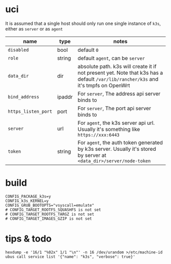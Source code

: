 # uci

It is assumed that a single host should only run one single instance of `k3s`, either as `server` or as `agent`

| name                  | type      |  notes                                                                                                                               |
| ----                  | ----      |  -----                                                                                                                               |
| `disabled`            | bool      | default `0`                                                                                                                          |
| `role`                | string    | default `agent`, can be `server`                                                                                                     |
| `data_dir`            | dir       | absolute path.  k3s will create it if not present yet.  Note that k3s has a default `/var/lib/rancher/k3s` and it's tmpfs on OpenWrt |
| `bind_address`        | ipaddr    | For `server`, The address api server binds to                                                                                        |
| `https_listen_port`   | port      | For `server`, The port api server binds to                                                                                           |
| `server`              | url       | For `agent`, the k3s server api url.  Usually it's something like `https://xxx:6443`                                                 |
| `token`               | string    | For `agent`, the auth token generated by k3s server.  Usually it's stored by server at `<data_dir>/server/node-token`                |

# build

```config
CONFIG_PACKAGE_k3s=y
CONFIG_k3s_KERNEL=y
CONFIG_GRUB_BOOTOPTS="vsyscall=emulate"
# CONFIG_TARGET_ROOTFS_SQUASHFS is not set
# CONFIG_TARGET_ROOTFS_TARGZ is not set
# CONFIG_TARGET_IMAGES_GZIP is not set
```

# tips & todo

	hexdump -e '16/1 "%02x" 1/1 "\n"' -n 16 /dev/urandom >/etc/machine-id
	ubus call service list '{"name": "k3s", "verbose": true}'
